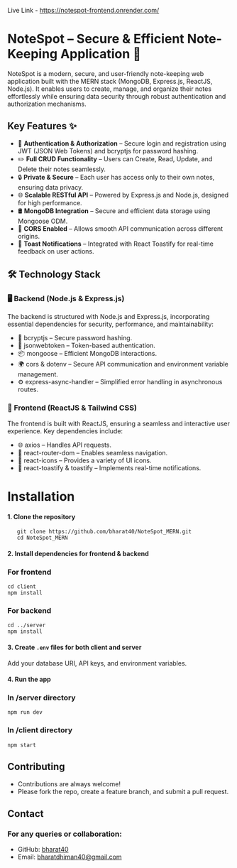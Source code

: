 Live Link - https://notespot-frontend.onrender.com/
# NoteSpot – Secure & Efficient Note-Keeping Application 📝

NoteSpot is a modern, secure, and user-friendly note-keeping web application built with the MERN stack (MongoDB, Express.js, ReactJS, Node.js). It enables users to create, manage, and organize their notes effortlessly while ensuring data security through robust authentication and authorization mechanisms.

## Key Features ✨

- 🔐 **Authentication & Authorization** – Secure login and registration using JWT (JSON Web Tokens) and bcryptjs for password hashing.
- ✏️ **Full CRUD Functionality** – Users can Create, Read, Update, and Delete their notes seamlessly.
- 🔒 **Private & Secure** – Each user has access only to their own notes, ensuring data privacy.
- 🌐 **Scalable RESTful API** – Powered by Express.js and Node.js, designed for high performance.
- 🛢️ **MongoDB Integration** – Secure and efficient data storage using Mongoose ODM.
- 🔄 **CORS Enabled** – Allows smooth API communication across different origins.
- 🔔 **Toast Notifications** – Integrated with React Toastify for real-time feedback on user actions.

## 🛠️ Technology Stack

### 🖥️ Backend (Node.js & Express.js)

The backend is structured with Node.js and Express.js, incorporating essential dependencies for security, performance, and maintainability:

- 🔑 bcryptjs – Secure password hashing.
- 🔐 jsonwebtoken – Token-based authentication.
- 📦 mongoose – Efficient MongoDB interactions.
- 🌍 cors & dotenv – Secure API communication and environment variable management.
- ⚙️ express-async-handler – Simplified error handling in asynchronous routes.

### 🎨 Frontend (ReactJS & Tailwind CSS)

The frontend is built with ReactJS, ensuring a seamless and interactive user experience. Key dependencies include:

- 🌐 axios – Handles API requests.
- 🚏 react-router-dom – Enables seamless navigation.
- 🎨 react-icons – Provides a variety of UI icons.
- 🔔 react-toastify & toastify – Implements real-time notifications.



# Installation
#### 1. Clone the repository
```
   git clone https://github.com/bharat40/NoteSpot_MERN.git
   cd NoteSpot_MERN
```
#### 2. Install dependencies for frontend & backend

   ### For frontend
   ```
   cd client
   npm install
```
   ### For backend
   ```
   cd ../server
   npm install
```
#### 3. Create `.env` files for both client and server
   Add your database URI, API keys, and environment variables.

#### 4. Run the app

   ### In /server directory
   ```
   npm run dev
   ```

   ### In /client directory
   ```
   npm start
   ```
    
## Contributing

- Contributions are always welcome!
- Please fork the repo, create a feature branch, and submit a pull request.


## Contact
### For any queries or collaboration:
- GitHub: [bharat40](https://github.com/bharat40)
- Email: bharatdhiman40@gmail.com
